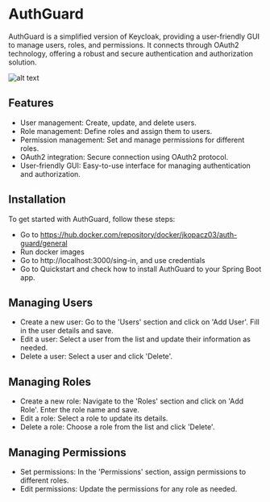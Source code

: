 # AuthGuard
AuthGuard is a simplified version of Keycloak, providing a user-friendly GUI to manage users, roles, and permissions. It connects through OAuth2 technology, offering a robust and secure authentication and authorization solution.

![alt text](https://github.com/JKopacz03/authguard-backend/blob/main/image.png?raw=true)

## Features
* User management: Create, update, and delete users.
* Role management: Define roles and assign them to users.
* Permission management: Set and manage permissions for different roles.
* OAuth2 integration: Secure connection using OAuth2 protocol.
* User-friendly GUI: Easy-to-use interface for managing authentication and authorization.

## Installation
To get started with AuthGuard, follow these steps:
* Go to https://hub.docker.com/repository/docker/jkopacz03/auth-guard/general
* Run docker images
* Go to http://localhost:3000/sing-in, and use credentials
* Go to Quickstart and check how to install AuthGuard to your Spring Boot app.

## Managing Users
* Create a new user: Go to the 'Users' section and click on 'Add User'. Fill in the user details and save.
* Edit a user: Select a user from the list and update their information as needed.
* Delete a user: Select a user and click 'Delete'.
## Managing Roles
* Create a new role: Navigate to the 'Roles' section and click on 'Add Role'. Enter the role name and save.
* Edit a role: Select a role to update its details.
* Delete a role: Choose a role from the list and click 'Delete'.
## Managing Permissions
* Set permissions: In the 'Permissions' section, assign permissions to different roles.
* Edit permissions: Update the permissions for any role as needed.

